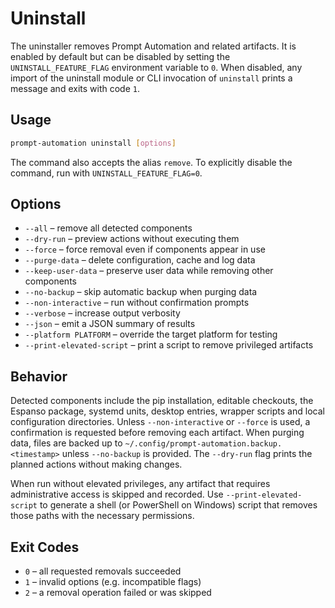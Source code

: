 # Uninstall

The uninstaller removes Prompt Automation and related artifacts. It is
enabled by default but can be disabled by setting the
`UNINSTALL_FEATURE_FLAG` environment variable to ``0``. When disabled, any
import of the uninstall module or CLI invocation of ``uninstall`` prints a
message and exits with code ``1``.

## Usage

```bash
prompt-automation uninstall [options]
```

The command also accepts the alias `remove`. To explicitly disable the
command, run with ``UNINSTALL_FEATURE_FLAG=0``.

## Options

- `--all` – remove all detected components
- `--dry-run` – preview actions without executing them
- `--force` – force removal even if components appear in use
- `--purge-data` – delete configuration, cache and log data
- `--keep-user-data` – preserve user data while removing other components
- `--no-backup` – skip automatic backup when purging data
- `--non-interactive` – run without confirmation prompts
- `--verbose` – increase output verbosity
- `--json` – emit a JSON summary of results
- `--platform PLATFORM` – override the target platform for testing
- `--print-elevated-script` – print a script to remove privileged artifacts

## Behavior

Detected components include the pip installation, editable checkouts, the
Espanso package, systemd units, desktop entries, wrapper scripts and local
configuration directories. Unless `--non-interactive` or `--force` is used,
a confirmation is requested before removing each artifact. When purging data,
files are backed up to `~/.config/prompt-automation.backup.<timestamp>` unless
`--no-backup` is provided. The `--dry-run` flag prints the planned actions
without making changes.

When run without elevated privileges, any artifact that requires
administrative access is skipped and recorded. Use `--print-elevated-script` to
generate a shell (or PowerShell on Windows) script that removes those paths
with the necessary permissions.

## Exit Codes

- `0` – all requested removals succeeded
- `1` – invalid options (e.g. incompatible flags)
- `2` – a removal operation failed or was skipped

